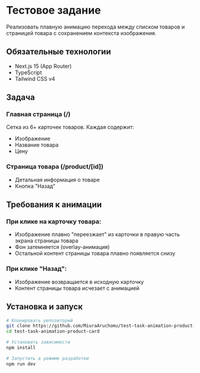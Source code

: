 # Тестовое задание

Реализовать плавную анимацию перехода между списком товаров и страницей товара с сохранением контекста изображения.

## Обязательные технологии

- Next.js 15 (App Router)
- TypeScript
- Tailwind CSS v4

## Задача

### Главная страница (/)

Сетка из 6+ карточек товаров. Каждая содержит:

- Изображение
- Название товара
- Цену

### Страница товара (/product/[id])

- Детальная информация о товаре
- Кнопка "Назад"

## Требования к анимации

### При клике на карточку товара:

- Изображение плавно "переезжает" из карточки в правую часть экрана страницы товара
- Фон затемняется (overlay-анимация)
- Остальной контент страницы товара плавно появляется снизу

### При клике "Назад":

- Изображение возвращается в исходную карточку
- Контент страницы товара исчезает с анимацией

## Установка и запуск

```bash
# Клонировать репозиторий
git clone https://github.com/MiuraAruchomu/test-task-animation-product-card
cd test-task-animation-product-card

# Установить зависимости
npm install

# Запустить в режиме разработки
npm run dev
```
